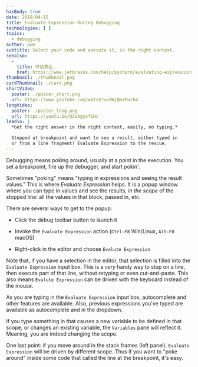 ```yaml
---
hasBody: true
date: 2019-04-15
title: Evaluate Expression During Debugging
technologies: [ ]
topics:
  - debugging
author: pwe
subtitle: Select your code and execute it, in the right context.
seealso:
  - 
    title: 评估表达
    href: https://www.jetbrains.com/help/pycharm/evaluating-expressions.html
thumbnail: ./thumbnail.png
cardThumbnail: ./card.png
shortVideo:
  poster: ./poster_short.png
  url: https://www.youtube.com/watch?v=9WjQmiMxch4
longVideo:
  poster: ./poster_long.png
  url: https://youtu.be/U2sAgysf1Hc
leadin: |
  *Get the right answer in the right context, easily, no typing.*

  Stopped at breakpoint and want to see a result, either typed in
  or from a line fragment? Evaluate Expression to the rescue.
---
```


Debugging means poking around, usually at a point in the execution. You set a breakpoint, fire up the debugger, and start pokin'.

Sometimes "poking" means "typing in expressions and seeing the result values." This is where *Evaluate Expression* helps. It is a popup window where you can type in values and see the results, *in the scope* of the stopped line: all the values in that block, passed in, etc.

There are several ways to get to the popup:

- Click the debug toolbar button to launch it

- Invoke the `Evaluate Expression` action (`Ctrl-F8` Win/Linux, `Alt-F8` macOS)

- Right-click in the editor and choose `Evalute Expression`

Note that, if you have a selection in the editor, that selection is filled into the `Evaluate Expression` input box. This is a *very* handy way to stop on a line, then execute part of that line, without retyping or even cut-and-paste. This also means `Evalute Expression` can be driven with the keyboard instead of the mouse.

As you are typing in the `Evaluate Expression` input box, autocomplete and other features are available. Also, previous expressions you've typed are available as autocomplete and in the dropdown.

If you type something in that causes a new variable to be defined in that scope, or changes an existing variable, the `Variables` pane will reflect it. Meaning, you are indeed changing the scope.

One last point: if you move around in the stack frames (left panel), `Evaluate Expression` will be driven by different scope. Thus if you want to "poke around" inside some code that called the line at the breakpoint, it's easy.
